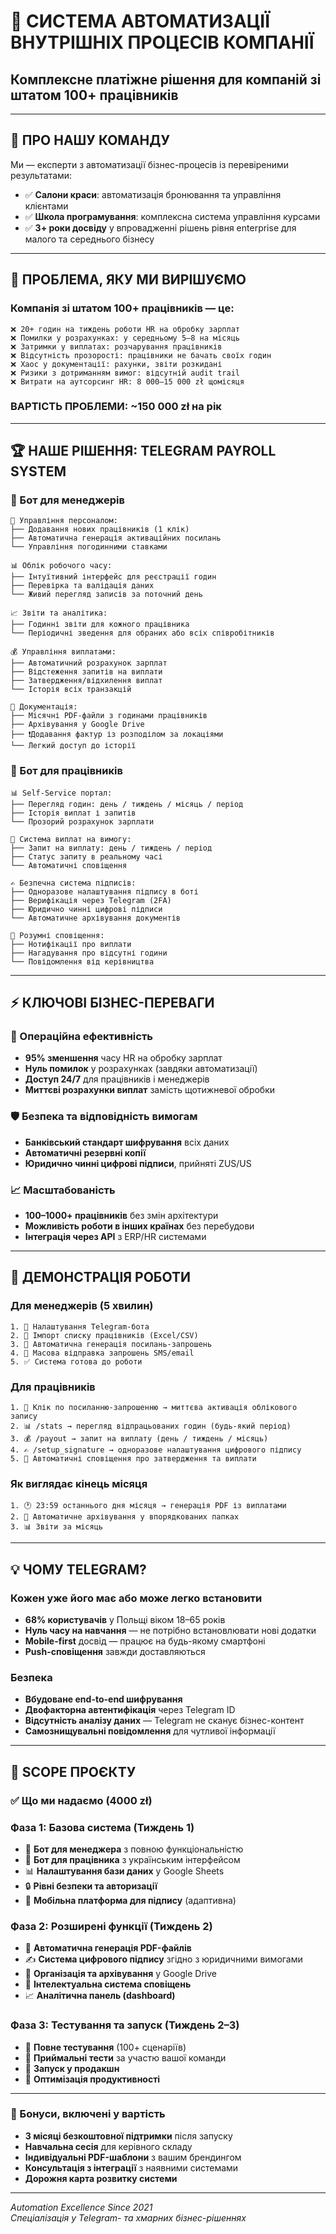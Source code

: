 # 🚀 СИСТЕМА АВТОМАТИЗАЦІЇ ВНУТРІШНІХ ПРОЦЕСІВ КОМПАНІЇ
## Комплексне платіжне рішення для компаній зі штатом 100+ працівників

---

## 👋 **ПРО НАШУ КОМАНДУ**

Ми — експерти з автоматизації бізнес-процесів із перевіреними результатами:
- ✅ **Салони краси**: автоматизація бронювання та управління клієнтами
- ✅ **Школа програмування**: комплексна система управління курсами
- ✅ **3+ роки досвіду** у впровадженні рішень рівня enterprise для малого та середнього бізнесу

---

## 🎯 **ПРОБЛЕМА, ЯКУ МИ ВИРІШУЄМО**

### Компанія зі штатом 100+ працівників — це:
```
❌ 20+ годин на тиждень роботи HR на обробку зарплат
❌ Помилки у розрахунках: у середньому 5–8 на місяць
❌ Затримки у виплатах: розчарування працівників
❌ Відсутність прозорості: працівники не бачать своїх годин
❌ Хаос у документації: рахунки, звіти розкидані
❌ Ризики з дотриманням вимог: відсутній audit trail
❌ Витрати на аутсорсинг HR: 8 000–15 000 zł щомісяця
```

### **ВАРТІСТЬ ПРОБЛЕМИ**: ~150 000 zł на рік

---

## 🏆 **НАШЕ РІШЕННЯ: TELEGRAM PAYROLL SYSTEM**

### **📱 Бот для менеджерів**
```
🔧 Управління персоналом:
├── Додавання нових працівників (1 клік)
├── Автоматична генерація активаційних посилань
└── Управління погодинними ставками

📊 Облік робочого часу:
├── Інтуїтивний інтерфейс для реєстрації годин
├── Перевірка та валідація даних
└── Живий перегляд записів за поточний день

📈 Звіти та аналітика:
├── Годинні звіти для кожного працівника
└── Періодичні зведення для обраних або всіх співробітників

💰 Управління виплатами:
├── Автоматичний розрахунок зарплат
├── Відстеження запитів на виплати
├── Затвердження/відхилення виплат
└── Історія всіх транзакцій

📄 Документація:
├── Місячні PDF-файли з годинами працівників
├── Архівування у Google Drive
├── ❗️Додавання фактур із розподілом за локаціями
└── Легкий доступ до історії
```

### **👥 Бот для працівників**
```
📊 Self-Service портал:
├── Перегляд годин: день / тиждень / місяць / період
├── Історія виплат і запитів
└── Прозорий розрахунок зарплати

💸 Система виплат на вимогу:
├── Запит на виплату: день / тиждень / період
├── Статус запиту в реальному часі
└── Автоматичні сповіщення

✍️ Безпечна система підписів:
├── Одноразове налаштування підпису в боті
├── Верифікація через Telegram (2FA)
├── Юридично чинні цифрові підписи
└── Автоматичне архівування документів

🔔 Розумні сповіщення:
├── Нотифікації про виплати
├── Нагадування про відсутні години
└── Повідомлення від керівництва
```

---

## ⚡ **КЛЮЧОВІ БІЗНЕС-ПЕРЕВАГИ**

### **🚀 Операційна ефективність**
- **95% зменшення** часу HR на обробку зарплат
- **Нуль помилок** у розрахунках (завдяки автоматизації)
- **Доступ 24/7** для працівників і менеджерів
- **Миттєві розрахунки виплат** замість щотижневої обробки

### **🛡️ Безпека та відповідність вимогам**
- **Банківський стандарт шифрування** всіх даних
- **Автоматичні резервні копії**
- **Юридично чинні цифрові підписи**, прийняті ZUS/US

### **📈 Масштабованість**
- **100–1000+ працівників** без змін архітектури
- **Можливість роботи в інших країнах** без перебудови
- **Інтеграція через API** з ERP/HR системами

---

## 🎨 **ДЕМОНСТРАЦІЯ РОБОТИ**
### **Для менеджерів (5 хвилин)**
```
1. 📱 Налаштування Telegram-бота
2. 👥 Імпорт списку працівників (Excel/CSV)
3. 🔗 Автоматична генерація посилань-запрошень
4. 📧 Масова відправка запрошень SMS/email
5. ✅ Система готова до роботи
```

### **Для працівників**
```
1. 📱 Клік по посиланню-запрошенню → миттєва активація облікового запису
2. 📊 /stats → перегляд відпрацьованих годин (будь-який період)
3. 💰 /payout → запит на виплату (день / тиждень / місяць)
4. ✍️ /setup_signature → одноразове налаштування цифрового підпису
5. 🔔 Автоматичні сповіщення про затвердження та виплати
```

### **Як виглядає кінець місяця**
```
1. 🕐 23:59 останнього дня місяця → генерація PDF із виплатами
2. 📁 Автоматичне архівування у впорядкованих папках
3. 📊 Звіти за місяць
```

---

## 💡 **ЧОМУ TELEGRAM?**

### **Кожен уже його має або може легко встановити**
- **68% користувачів** у Польщі віком 18–65 років
- **Нуль часу на навчання** — не потрібно встановлювати нові додатки
- **Mobile-first** досвід — працює на будь-якому смартфоні
- **Push-сповіщення** завжди доставляються

### **Безпека**
- **Вбудоване end-to-end шифрування**
- **Двофакторна автентифікація** через Telegram ID
- **Відсутність аналізу даних** — Telegram не сканує бізнес-контент
- **Самознищувальні повідомлення** для чутливої інформації

---

## 🏁 **SCOPE ПРОЄКТУ**

### **✅ Що ми надаємо (4000 zł)**

### **Фаза 1: Базова система (Тиждень 1)**
- 🤖 **Бот для менеджера** з повною функціональністю  
- 👥 **Бот для працівника** з українським інтерфейсом  
- 📊 **Налаштування бази даних** у Google Sheets  
- 🔒 **Рівні безпеки та авторизації**  
- 📱 **Мобільна платформа для підпису** (адаптивна)  

### **Фаза 2: Розширені функції (Тиждень 2)**
- 📄 **Автоматична генерація PDF-файлів**  
- ✍️ **Система цифрового підпису** згідно з юридичними вимогами  
- 📁 **Організація та архівування** у Google Drive  
- 🔔 **Інтелектуальна система сповіщень**  
- 📈 **Аналітична панель (dashboard)**  

### **Фаза 3: Тестування та запуск (Тиждень 2–3)**
- 🧪 **Повне тестування** (100+ сценаріїв)  
- 👥 **Приймальні тести** за участю вашої команди  
- 🚀 **Запуск у продакшн**  
- 🎯 **Оптимізація продуктивності**  

---

### **🎁 Бонуси, включені у вартість**
- **3 місяці безкоштовної підтримки** після запуску  
- **Навчальна сесія** для керівного складу  
- **Індивідуальні PDF-шаблони** з вашим брендингом  
- **Консультація з інтеграції** з наявними системами  
- **Дорожня карта розвитку системи**  

---

*Automation Excellence Since 2021*  
*Спеціалізація у Telegram- та хмарних бізнес-рішеннях*
